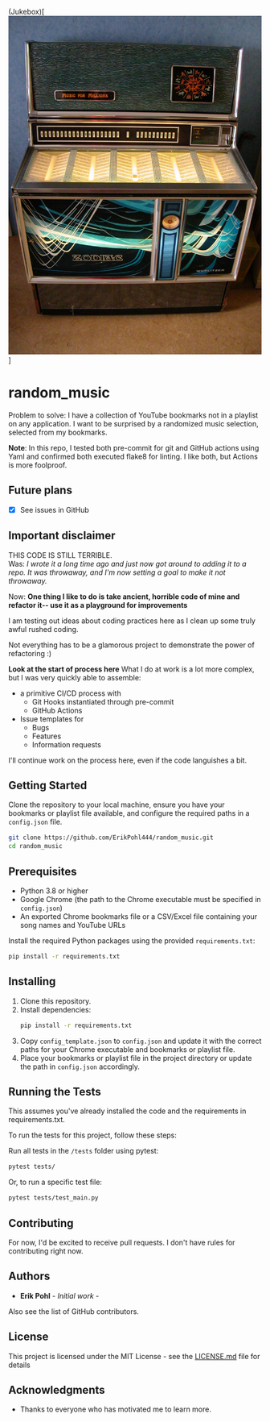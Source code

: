 (Jukebox)[![Dscn2823-Wurlitzer-3500-Zodiac-On.jpg](Dscn2823-Wurlitzer-3500-Zodiac-On.jpg)]

# random_music

Problem to solve: I have a collection of YouTube bookmarks not in a playlist on any application.  I want to be surprised by a randomized music selection, selected from my bookmarks.

**Note**: In this repo, I tested both pre-commit for git and GitHub actions using Yaml and confirmed both executed flake8 for linting.  I like both, but Actions is more foolproof.
## Future plans

- [x] See issues in GitHub
 
## Important disclaimer

THIS CODE IS STILL TERRIBLE.  
Was: *I wrote it a long time ago and just now got around to adding it to a repo.  It was throwaway, and I'm now setting a goal to make it not throwaway.*

Now: **One thing I like to do is take ancient, horrible code of mine and refactor it-- use it as a playground for improvements**

I am testing out ideas about coding practices here as I clean up some truly awful rushed coding.

Not everything has to be a glamorous project to demonstrate the power of refactoring :)

**Look at the start of process here**
What I do at work is a lot more complex, but I was very quickly able to assemble:
* a primitive CI/CD process with 
    * Git Hooks instantiated through pre-commit
    * GitHub Actions
* Issue templates for 
    * Bugs
    * Features
    * Information requests

I'll continue work on the process here, even if the code languishes a bit.

## Getting Started

Clone the repository to your local machine, ensure you have your bookmarks or playlist file available, and configure the required paths in a `config.json` file.

```bash
git clone https://github.com/ErikPohl444/random_music.git
cd random_music
```

## Prerequisites

- Python 3.8 or higher
- Google Chrome (the path to the Chrome executable must be specified in `config.json`)
- An exported Chrome bookmarks file or a CSV/Excel file containing your song names and YouTube URLs

Install the required Python packages using the provided `requirements.txt`:

```bash
pip install -r requirements.txt
```

## Installing

1. Clone this repository.
2. Install dependencies:  
   ```bash
   pip install -r requirements.txt
   ```
3. Copy `config_template.json` to `config.json` and update it with the correct paths for your Chrome executable and bookmarks or playlist file.
4. Place your bookmarks or playlist file in the project directory or update the path in `config.json` accordingly.

## Running the Tests

This assumes you've already installed the code and the requirements in requirements.txt.

To run the tests for this project, follow these steps:

  Run all tests in the `/tests` folder using pytest:

   ```bash
   pytest tests/
   ```

   Or, to run a specific test file:

   ```bash
   pytest tests/test_main.py
   ```
   
## Contributing

For now, I'd be excited to receive pull requests.  I don't have rules for contributing right now.

## Authors

* **Erik Pohl** - *Initial work* - 

Also see the list of GitHub contributors.

## License

This project is licensed under the MIT License - see the [LICENSE.md](LICENSE.md) file for details

## Acknowledgments

* Thanks to everyone who has motivated me to learn more.
